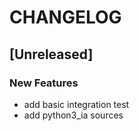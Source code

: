 # CHANGELOG


## [Unreleased]

### New Features
- add basic integration test
- add python3_ia sources






